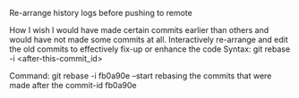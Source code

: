 Re-arrange history logs before pushing to remote

How I wish I would have made certain commits earlier than others and would have not made some commits at all. Interactively re-arrange and edit the old commits to effectively fix-up or enhance the code
Syntax: git rebase -i <after-this-commit_id>

Command: git rebase -i fb0a90e –start rebasing the commits that were made after the commit-id fb0a90e
